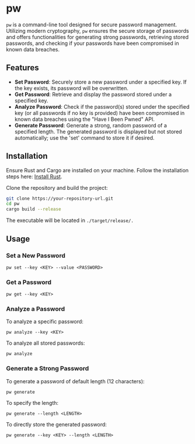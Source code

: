# pw

`pw` is a command-line tool designed for secure password management. Utilizing modern cryptography, `pw` ensures the secure storage of passwords and offers functionalities for generating strong passwords, retrieving stored passwords, and checking if your passwords have been compromised in known data breaches.

## Features

- **Set Password**: Securely store a new password under a specified key. If the key exists, its password will be overwritten.
- **Get Password**: Retrieve and display the password stored under a specified key.
- **Analyze Password**: Check if the password(s) stored under the specified key (or all passwords if no key is provided) have been compromised in known data breaches using the "Have I Been Pwned" API.
- **Generate Password**: Generate a strong, random password of a specified length. The generated password is displayed but not stored automatically; use the 'set' command to store it if desired.

## Installation

Ensure Rust and Cargo are installed on your machine. Follow the installation steps here: [Install Rust](https://www.rust-lang.org/tools/install).

Clone the repository and build the project:

```bash
git clone https://your-repository-url.git
cd pw
cargo build --release
```

The executable will be located in `./target/release/.`

## Usage

### Set a New Password

```
pw set --key <KEY> --value <PASSWORD>
```

### Get a Password

```
pw get --key <KEY>
```

### Analyze a Password

To analyze a specific password:

```
pw analyze --key <KEY>
```

To analyze all stored passwords:

```
pw analyze
```

### Generate a Strong Password

To generate a password of default length (12 characters):

```
pw generate
```

To specify the length:

```
pw generate --length <LENGTH>
```

To directly store the generated password:

```
pw generate --key <KEY> --length <LENGTH>
```